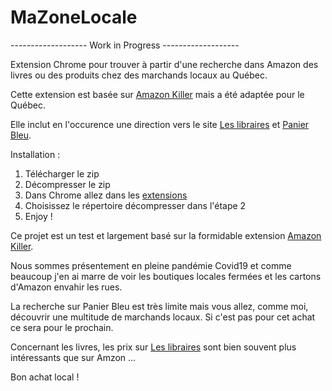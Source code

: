 # MaZoneLocale

------------------- Work in Progress -------------------

Extension Chrome pour trouver à partir d'une recherche dans Amazon des livres ou des produits chez des marchands locaux au Québec.

Cette extension est basée sur [Amazon Killer](https://github.com/elliotlepers/Amazon-Killer) mais a été adaptée pour le Québec.

Elle inclut en l'occurence une direction vers le site [Les libraires](https://www.leslibraires.ca/) et [Panier Bleu](https://www.lepanierbleu.ca/).

Installation :
1. Télécharger le zip
2. Décompresser le zip
3. Dans Chrome allez dans les [extensions](chrome://extensions/) 
4. Choisissez le répertoire décompresser dans l'étape 2
5. Enjoy !

Ce projet est un test et largement basé sur la formidable extension [Amazon Killer](https://github.com/elliotlepers/Amazon-Killer).

Nous sommes présentement en pleine pandémie Covid19 et comme beaucoup j'en ai marre de voir les boutiques locales fermées et les cartons d'Amazon envahir les rues.

La recherche sur Panier Bleu est très limite mais vous allez, comme moi, découvrir une multitude de marchands locaux.
Si c'est pas pour cet achat ce sera pour le prochain.

Concernant les livres, les prix sur [Les libraires](https://www.leslibraires.ca/) sont bien souvent plus intéressants que sur Amzon ...

Bon achat local !
